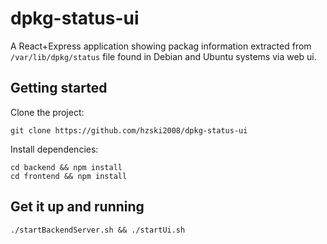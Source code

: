 # dpkg-status-ui

A React+Express application showing packag information extracted from `/var/lib/dpkg/status` file found in Debian and
Ubuntu systems via web ui.

## Getting started

Clone the project:

```
git clone https://github.com/hzski2008/dpkg-status-ui
```

Install dependencies:
```
cd backend && npm install
cd frontend && npm install
```

## Get it up and running

```
./startBackendServer.sh && ./startUi.sh
```

